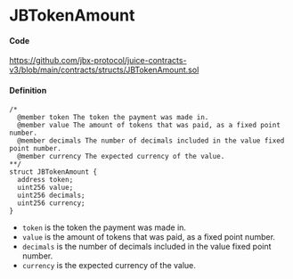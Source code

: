 # JBTokenAmount

#### Code

https://github.com/jbx-protocol/juice-contracts-v3/blob/main/contracts/structs/JBTokenAmount.sol

#### Definition

```
/* 
  @member token The token the payment was made in.
  @member value The amount of tokens that was paid, as a fixed point number.
  @member decimals The number of decimals included in the value fixed point number.
  @member currency The expected currency of the value.
**/
struct JBTokenAmount {
  address token;
  uint256 value;
  uint256 decimals;
  uint256 currency;
}
```

* `token` is the token the payment was made in.
* `value` is the amount of tokens that was paid, as a fixed point number.
* `decimals` is the number of decimals included in the value fixed point number.
* `currency` is the expected currency of the value.
